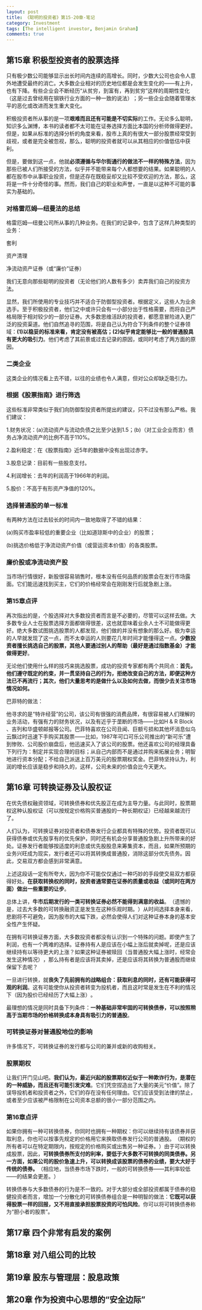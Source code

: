 ```yaml
---
layout: post
title: 《聪明的投资者》第15-20章-笔记
category: Investment
tags: [The intelligent investor, Benjamin Graham]
comments: true
---
```


## 第15章 积极型投资者的股票选择

只有极少数公司能够显示出长时间内连续的高增长。同时，少数大公司也会令人意外地遭受最终的消亡。大多数企业相对的历史地位都是会发生变化的——有上升，也有下降。有些企业会不断经历“从贫穷，到富有，再到贫穷”这样的周期性变化（这是过去曾经用在钢铁行业方面的一种一致的说法）​；另一些企业会随着管理水平的恶化或改进而发生重大变化。

积极投资者所从事的是一项**艰难而且还有可能是不切实际**的工作。无论多么聪明，知识多么渊博，本书的读者都不太可能在证券选择方面比本国的分析师做得更好。但是，如果从标准的选择分析的角度来看，股市上真的有很大一部分股票经常受到歧视，或者是完全被忽视，那么，聪明的投资者就可以从其相应的价值低估中获利。

但是，要做到这一点，他就**必须遵循与华尔街通行的做法不一样的特殊方法**，因为那些已被人们所接受的方法，似乎并不能带来每个人都想要的结果。如果聪明的人都在股市中从事职业投资，但是还存在既稳妥却又比较不受欢迎的方法，那么，这将是一件十分奇怪的事。然而，我们自己的职业和声誉，一直是以这种不可能的事实为基础的。

### 对格雷厄姆—纽曼法的总结

格雷厄姆—纽曼公司所从事的几种业务。在我们的记录中，包含了这样几种类型的业务：

套利

资产清理

净流动资产证券（或“廉价”证券）

我们无意向那些聪明的投资者（无论他们的人数有多少）卖弄我们自己的投资方法。

显然，我们所使用的专业技巧并不适合于防御型投资者。根据定义，这些人为业余选手。至于积极投资者，他们之中或许只会有一小部分出于性格需要，而将自己严格局限于相对较少的一部分证券。大多数思维活跃的投资者，都愿意冒险进入更广泛的投资渠道。他们自然追寻的范围，将是自己认为符合下列条件的整个证券领域：**(1)以稳妥的标准来看，肯定没有被高估；(2)似乎肯定能够比一般的普通股具有更大的吸引力**。他们考虑了其前景或过去记录的原因，或同时考虑了两方面的原因。

### 二类企业

这类企业的情况看上去不错，以往的业绩也令人满意，但对公众却缺乏吸引力。

### 根据《股票指南》进行筛选

这些标准非常类似于我们向防御型投资者所提出的建议，只不过没有那么严格。我们建议：

1.财务状况：(a)流动资产与流动负债之比至少达到1.5；(b)（对工业企业而言）债务占净流动资产的比例不高于110%。

2.盈利稳定：在《股票指南》近5年的数据中没有出现过赤字。

3.股息记录：目前有一些股息支付。

4.利润增长：去年的利润高于1966年的利润。

5.股价：不高于有形资产净值的120%。

### 选择普通股的单一标准

有两种方法在过去较长的时间内一致地取得了不错的结果：

(a)购买市盈率较低的重要企业（比如道琼斯中的企业）的股票；

(b)挑选价格低于净流动资产价值（或营运资本价值）的各类股票。

### 廉价股或净流动资产股

当市场行情很好，新股很容易销售时，根本没有任何品质的股票会在发行市场露面。它们能迅速找到买主，它们的价格经常会在刚刚发行后就急剧上涨。

### 第15章点评

再次指出的是，个股选择对大多数投资者而言是不必要的，尽管可以这样去做。大多数专业人士在股票选择方面都做得很差，这也就意味着业余人士不可能做得更好。绝大多数试图挑选股票的人都发现，他们做的并没有想象的那么好。极为幸运的人早就发现了这一点，而不太幸运的人则要花几年时间才能懂得这一点。**少数投资者擅长挑选自己的股票，其他人要通过别人的帮助（最好是通过指数基金）才能做得更好**。

无论他们使用什么样的技巧来挑选股票，成功的投资专家都有两个共同点：**首先，他们遵守既定的约束，并一贯坚持自己的行为，拒绝改变自己的方法，即便这种方法已不再流行；其次，他们大量思考的是做什么以及如何去做，而很少去关注市场情况如何。**

巴菲特的做法：

他寻求的是“特许经营”的公司，该公司有很强的消费品牌，有很容易被人们理解的业务活动，有强有力的财务状况，以及有近乎于垄断的市场——比如H & R Block 、吉列和华盛顿邮报等公司。巴菲特喜欢在公司丑闻、巨额亏损和其他坏消息似乌云飘过时迅速下手购买其股票——比如，1987年可口可乐公司推出的“新可乐”遭到惨败、公司股价崩盘后，他迅速买入了该公司的股票。他还喜欢公司的经理具备下列行为：制定并实现合理的目标；从自己内部而不是通过并购来拓展业务；明智地进行资本分配；不给自己派送上百万美元的股票期权奖金。巴菲特坚持认为，利润的增长应该是稳步和持久的，这样，公司未来的价值会比今天更大。

## 第16章 可转换证券及认股权证

在优先债权融资领域，可转换债券和优先股正在成为主导力量。与此同时，股票期权这种认股权证（可以按规定价格购买普通股的一种长期权证）已经越来越流行了。

人们认为，可转换证券对投资者和债券发行企业都具有特殊的优势。投资者既可以获得债券或优先股享有的优先保护，同时还有机会分享普通股急剧上升所带来的好处。证券发行者能够按适度的利息或优先股股息来筹集资本，而且，如果所预期的业务兴旺成为现实，发行者还可以将其转换成普通股，消除这部分优先债务。因此，交易双方都会感到非常满意。

上述这段话一定有所夸大，因为你不可能仅仅通过一种巧妙的手段使交易双方都获得好处。**在获取转换权的同时，投资者通常要在证券的质量或收益（或同时在两方面）做出一些重要的让步**。

总体上讲，**牛市后期发行的一类可转换证券必然不能得到满意的收益**。​（遗憾的是，过去大多数的可转换融资正是发生在这种乐观时期。​）从时间选择本身来看，悲剧将不可避免，因为股市的大幅下跌，必然会使得人们对这种证券本身的基本安全性产生怀疑。

在拥有可转换证券方面，大多数投资者都没有认识到一个特殊的问题。即使产生了利润，也有一个两难的选择。证券持有人是应该在小幅上涨后就卖掉呢，还是应该继续持有以等待更大的上涨？如果这种证券被赎回（当普通股大幅上涨时，经常会发生这种情况）​，那么持有者是应该将其卖掉，还是应该将其转换为普通股而继续保留下去呢？

一旦进行转换，就**丧失了先前拥有的战略组合：获取利息的同时，还有可能获得可观的利润**。这有可能使你从投资者转变为投机者，而且这时常是发生在不利的情况下（因为股价已经经历了大幅上涨）​。

最理想的情况是同时具备下列条件：**一种基础非常牢固的可转换债券，可以按照稍高于当期市场的价格转换成本身具有吸引力的普通股**。

### 可转换证券对普通股地位的影响

许多情况下，可转换证券的发行都与公司的兼并或新的收购相关。

### 股票期权

让我们开门见山吧。**我们认为，最近兴起的股票期权近似于一种欺诈行为，是潜在的一种威胁，而且还有可能引发灾难**。它们凭空捏造出了大量的美元“价值”​。除了误导投机者和投资者之外，它们的存在没有任何理由。它们应该受到法律的禁止，或者至少应该被严格限制在公司资本总额的很小一部分范围之内。

### 第16章点评

如果你拥有一种可转换债券，你同时也拥有一种期权：你可以继续持有该债券并获取利息，你也可以按事先规定的价格用它来换取债券发行公司的普通股。​（期权的所有者可以在特定期限内，按规定的价格购买或出售另一种证券。​）由于可以转换成股票，因此，**可转换债券所支付的利率，要低于大多数不可转换的同类债券。另一方面，如果公司的股价急速上升，可以转换成该股票的债券的业绩，要大大好于传统的债券。**​（相应地，当债券市场下跌时，一般的可转换债券——其利率较低——的结果会更差。​）

转换债券与大多数债券的行为是不一致的。对于大部分或全部投资都属于债券的稳健投资者而言，增加一个分散化的可转换债券组合是一种明智的做法：**它既可以获得股票一样的回报，又不用直接承担股票投资的可怕风险**。你可以将可转换债券称为“胆小者的股票”​。

## 第17章 四个非常有启发的案例

## 第18章 对八组公司的比较

## 第19章 股东与管理层：股息政策

## 第20章 作为投资中心思想的“安全边际”
